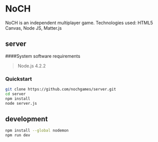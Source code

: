 
# NoCH
 NoCH is an independent multiplayer game.
 Technologies used:
 HTML5 Canvas,
 Node JS,
 Matter.js

## server

####System software requirements

> Node.js 4.2.2


### Quickstart

```bash
git clone https://github.com/nochgames/server.git
cd server
npm install
node server.js
```

## development

```bash
npm install --global nodemon
npm run dev
```
